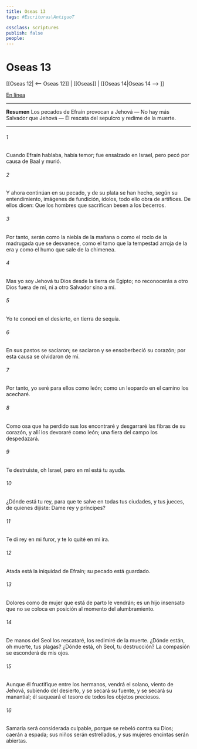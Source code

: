 ```yaml
---
title: Oseas 13
tags: #Escrituras\AntiguoT

cssclass: scriptures
publish: false
people:
---
```


# Oseas 13
[[Oseas 12| <-- Oseas 12]] | [[Oseas]] | [[Oseas 14|Oseas 14 --> ]]

[En línea](https://churchofjesuschrist.org/study/scriptures/ot/hosea/13?lang=spa)

---
__Resumen__
Los pecados de Efraín provocan a Jehová — No hay más Salvador que Jehová — Él rescata del sepulcro y redime de la muerte.

---
###### 1 
Cuando Efraín hablaba, había temor; fue ensalzado en Israel, pero pecó por causa de Baal y murió.

###### 2 
Y ahora continúan en su pecado, y de su plata se han hecho, según su entendimiento, imágenes de fundición, ídolos, todo ello obra de artífices. De ellos dicen: Que los hombres que sacrifican besen a los becerros.

###### 3 
Por tanto, serán como la niebla de la mañana o como el rocío de la madrugada que se desvanece, como el tamo que la tempestad arroja de la era y como el humo que sale de la chimenea.

###### 4 
Mas yo soy Jehová tu Dios desde la tierra de Egipto; no reconocerás a otro Dios fuera de mí, ni a otro Salvador sino a mí.

###### 5 
Yo te conocí en el desierto, en tierra de sequía.

###### 6 
En sus pastos se saciaron; se saciaron y se ensoberbeció su corazón; por esta causa se olvidaron de mí.

###### 7 
Por tanto, yo seré para ellos como león; como un leopardo en el camino los acecharé.

###### 8 
Como osa que ha perdido sus  los encontraré y desgarraré las fibras de su corazón, y allí los devoraré como león; una fiera del campo los despedazará.

###### 9 
Te destruiste, oh Israel, pero en mí está tu ayuda.

###### 10 
¿Dónde está tu rey, para que te salve en todas tus ciudades, y tus jueces, de quienes dijiste: Dame rey y príncipes?

###### 11 
Te di rey en mi furor, y te lo quité en mi ira.

###### 12 
Atada está la iniquidad de Efraín; su pecado está guardado.

###### 13 
Dolores como de mujer que está de parto le vendrán; es un hijo insensato que no se coloca en posición al momento del alumbramiento.

###### 14 
De manos del Seol los rescataré, los redimiré de la muerte. ¿Dónde están, oh muerte, tus plagas? ¿Dónde está, oh Seol, tu destrucción? La compasión se esconderá de mis ojos.

###### 15 
Aunque él fructifique entre los hermanos, vendrá el solano, viento de Jehová, subiendo del desierto, y se secará su fuente, y se secará su manantial; él saqueará el tesoro de todos los objetos preciosos.

###### 16 
Samaria será considerada culpable, porque se rebeló contra su Dios; caerán a espada; sus niños serán estrellados, y sus mujeres encintas serán abiertas.

